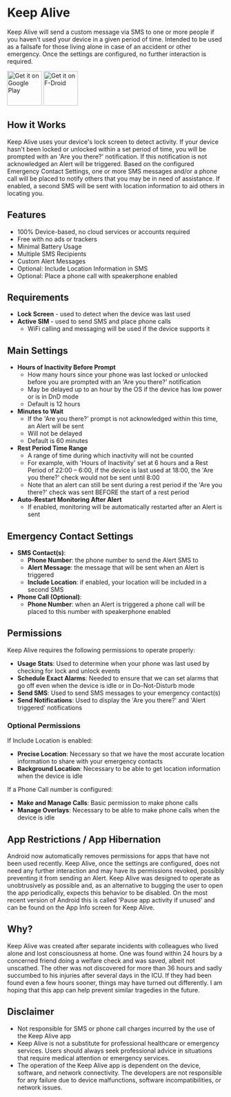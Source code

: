 # Keep Alive
Keep Alive will send a custom message via SMS to one or more people if you haven't used your device in a given period of time. 
Intended to be used as a failsafe for those living alone in case of an accident or other emergency.
Once the settings are configured, no further interaction is required.

[<img src="https://play.google.com/intl/en_us/badges/static/images/badges/en_badge_web_generic.png"
alt="Get it on Google Play"
height="80">](https://play.google.com/store/apps/details?id=io.keepalive.android)
[<img src="https://fdroid.gitlab.io/artwork/badge/get-it-on.png"
     alt="Get it on F-Droid"
     height="80">](https://f-droid.org/packages/io.keepalive.android/)

## How it Works
  Keep Alive uses your device's lock screen to detect activity.
  If your device hasn't been locked or unlocked within a set period of time, you will be prompted with an 'Are you there?' notification.
  If this notification is not acknowledged an Alert will be triggered. Based on the configured Emergency Contact Settings, 
  one or more SMS messages and/or a phone call will be placed to notify others that you may be in need of assistance.
  If enabled, a second SMS will be sent with location information to aid others in locating you.

## Features
- 100% Device-based, no cloud services or accounts required
- Free with no ads or trackers
- Minimal Battery Usage
- Multiple SMS Recipients
- Custom Alert Messages
- Optional: Include Location Information in SMS
- Optional: Place a phone call with speakerphone enabled

## Requirements
  - **Lock Screen** - used to detect when the device was last used
  - **Active SIM** - used to send SMS and place phone calls
    - WiFi calling and messaging will be used if the device supports it

## Main Settings
- **Hours of Inactivity Before Prompt** 
   - How many hours since your phone was last locked or unlocked before you are prompted with an 'Are you there?' notification
   - May be delayed up to an hour by the OS if the device has low power or is in DnD mode
   - Default is 12 hours
- **Minutes to Wait**
  - If the 'Are you there?' prompt is not acknowledged within this time, an Alert will be sent
  - Will not be delayed
  - Default is 60 minutes
- **Rest Period Time Range**
  - A range of time during which inactivity will not be counted
  - For example, with 'Hours of Inactivity' set at 6 hours and a Rest Period of 22:00 – 6:00, if the device is last used at 18:00, the 'Are you there?' check would not be sent until 8:00  
  - Note that an alert can still be sent during a rest period if the 'Are you there?' check was sent BEFORE the start of a rest period
- **Auto-Restart Monitoring After Alert**
  - If enabled, monitoring will be automatically restarted after an Alert is sent

## Emergency Contact Settings
- **SMS Contact(s)**:
  - **Phone Number**: the phone number to send the Alert SMS to
  - **Alert Message**: the message that will be sent when an Alert is triggered
  - **Include Location**: if enabled, your location will be included in a second SMS
- **Phone Call (Optional)**: 
  - **Phone Number**: when an Alert is triggered a phone call will be placed to this number with speakerphone enabled

## Permissions

Keep Alive requires the following permissions to operate properly:

* **Usage Stats**: Used to determine when your phone was last used by checking for lock and unlock events
* **Schedule Exact Alarms**: Needed to ensure that we can set alarms that go off even when the device is idle or in Do-Not-Disturb mode
* **Send SMS**: Used to send SMS messages to your emergency contact(s)
* **Send Notifications**: Used to display the 'Are you there?' and 'Alert triggered' notifications

### Optional Permissions
If Include Location is enabled:
* **Precise Location**: Necessary so that we have the most accurate location information to share with your emergency contacts
* **Background Location**: Necessary to be able to get location information when the device is idle

If a Phone Call number is configured:
* **Make and Manage Calls**: Basic permission to make phone calls
* **Manage Overlays**: Necessary to be able to make phone calls when the device is idle


## App Restrictions / App Hibernation 
Android now automatically removes permissions for apps that have not been used recently. 
Keep Alive, once the settings are configured, does not need any further interaction and may have its 
permissions revoked, possibly preventing it from sending an Alert. 
Keep Alive was designed to operate as unobtrusively as possible and, as an alternative to bugging the user to
open the app periodically, expects this behavior to be disabled. On the most recent version of Android this is called 
'Pause app activity if unused' and can be found on the App Info screen for Keep Alive. 


## Why?
Keep Alive was created after separate incidents with colleagues who lived alone and lost consciousness at home.
One was found within 24 hours by a concerned friend doing a welfare check and was saved, 
albeit not unscathed. The other was not discovered for more than 36 hours and sadly succumbed to his 
injuries after several days in the ICU. If they had been found even a few hours sooner, 
things may have turned out differently. I am hoping that this app can help prevent similar tragedies in the future.

## Disclaimer
- Not responsible for SMS or phone call charges incurred by the use of the Keep Alive app
- Keep Alive is not a substitute for professional healthcare or emergency services. Users should always seek
professional advice in situations that require medical attention or emergency services.
- The operation of the Keep Alive app is dependent on the device, software, and network connectivity. 
The developers are not responsible for any failure due to device malfunctions, software incompatibilities, or network issues.

